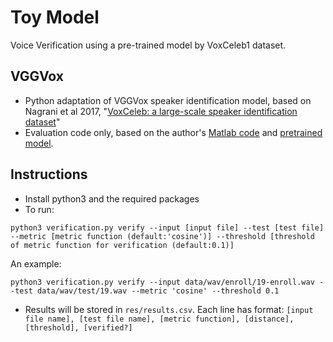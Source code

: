 # Toy Model

Voice Verification using a pre-trained model by VoxCeleb1 dataset.

## VGGVox

* Python adaptation of VGGVox speaker identification model, based on Nagrani et al 2017, "[VoxCeleb: a large-scale speaker identification dataset](https://arxiv.org/pdf/1706.08612.pdf)"
* Evaluation code only, based on the author's [Matlab code](https://github.com/a-nagrani/VGGVox/)
and [pretrained model](http://www.robots.ox.ac.uk/~vgg/data/voxceleb/).

## Instructions
* Install python3 and the required packages
* To run:
```
python3 verification.py verify --input [input file] --test [test file] --metric [metric function (default:'cosine')] --threshold [threshold of metric function for verification (default:0.1)]
```
An example:
```
python3 verification.py verify --input data/wav/enroll/19-enroll.wav --test data/wav/test/19.wav --metric 'cosine' --threshold 0.1
```
* Results will be stored in `res/results.csv`. Each line has format: `[input file name], [test file name], [metric function], [distance], [threshold], [verified?]`
```

